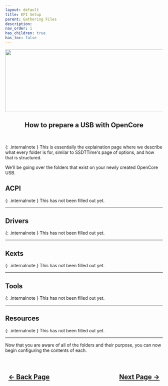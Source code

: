 ```yaml
---
layout: default
title: EFI Setup
parent: Gathering Files
description: 
nav_order: 1
has_children: true
has_toc: false
---
```


<style>
  .navigation-container {
    display: flex;
    justify-content: space-between;
    align-items: center;
    width: 100%;
  }
  
  .nav-button {
    margin: 10px;
  }
</style>

<p align="center">
  <img width="650" height="200" src="../../../../assets/Headers/Header-EFISetup.png">
</p>

<h2 align="center">How to prepare a USB with OpenCore</h2>
<br>

{: .internalnote }
This is essentially the explaination page where we describe what every folder is for, similar to SSDTTime's page of options, and how that is structured.

We'll be going over the folders that exist on your newly created OpenCore USB.

## **ACPI**

{: .internalnote }
This has not been filled out yet.

<hr>

## **Drivers**

{: .internalnote }
This has not been filled out yet.

<hr>

## **Kexts**

{: .internalnote }
This has not been filled out yet.

<hr>

## **Tools**

{: .internalnote }
This has not been filled out yet.

<hr>

## **Resources**

{: .internalnote }
This has not been filled out yet.

<hr>

Now that you are aware of all of the folders and their purpose, you can now begin configuring the contents of each.

<h2 align="center">
  <br>
  <div class="navigation-container">
    <a class="nav-button" href="../../index">&larr; Back Page</a>
    <a class="nav-button" href="../01-ACPI/index">Next Page &rarr;</a>
  </div>
  <br>
</h2>
